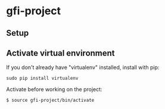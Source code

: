 # gfi-project

## Setup

## Activate virtual environment
If you don't already have "virtualenv" installed, install with pip:

``` 
sudo pip install virtualenv
```
Activate before working on the project:

``` 
$ source gfi-project/bin/activate
```
